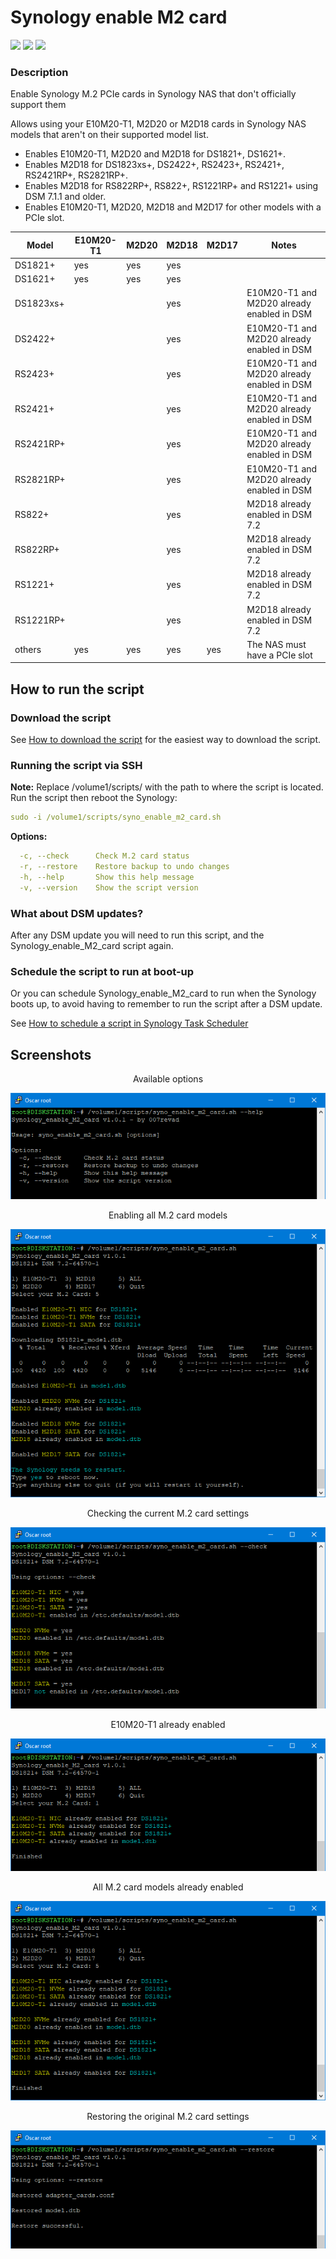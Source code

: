 # Synology enable M2 card

<a href="https://github.com/007revad/Synology_enable_M2_card/releases"><img src="https://img.shields.io/github/release/007revad/Synology_enable_M2_card.svg"></a>
<a href="https://hits.seeyoufarm.com"><img src="https://hits.seeyoufarm.com/api/count/incr/badge.svg?url=https%3A%2F%2Fgithub.com%2F007revad%2FSynology_enable_M2_card&count_bg=%2379C83D&title_bg=%23555555&icon=&icon_color=%23E7E7E7&title=hits&edge_flat=false"/></a>
[![](https://img.shields.io/static/v1?label=Sponsor&message=%E2%9D%A4&logo=GitHub&color=%23fe8e86)](https://github.com/sponsors/007revad)

### Description

Enable Synology M.2 PCIe cards in Synology NAS that don't officially support them

Allows using your E10M20-T1, M2D20 or M2D18 cards in Synology NAS models that aren't on their supported model list.

  - Enables E10M20-T1, M2D20 and M2D18 for DS1821+, DS1621+.
  - Enables M2D18 for DS1823xs+, DS2422+, RS2423+, RS2421+, RS2421RP+, RS2821RP+.
  - Enables M2D18 for RS822RP+, RS822+, RS1221RP+ and RS1221+ using DSM 7.1.1 and older.
  - Enables E10M20-T1, M2D20, M2D18 and M2D17 for other models  with a PCIe slot.

| Model | E10M20-T1 | M2D20 | M2D18 | M2D17 | Notes |
|-|-|-|-|-|-|
| DS1821+   | yes | yes | yes | | |
| DS1621+   | yes | yes | yes | | |
| DS1823xs+ |     |     | yes | | E10M20-T1	and M2D20 already enabled in DSM |
| DS2422+   |     |     | yes | | E10M20-T1	and M2D20 already enabled in DSM |
| RS2423+   |     |     | yes | | E10M20-T1	and M2D20 already enabled in DSM |
| RS2421+   |     |     | yes | | E10M20-T1	and M2D20 already enabled in DSM |
| RS2421RP+ |     |     | yes | | E10M20-T1	and M2D20 already enabled in DSM |
| RS2821RP+ |     |     | yes | | E10M20-T1	and M2D20 already enabled in DSM |
| RS822+    |     |     | yes | | M2D18 already enabled in DSM 7.2 |
| RS822RP+  |     |     | yes | | M2D18 already enabled in DSM 7.2 |
| RS1221+   |     |     | yes | | M2D18 already enabled in DSM 7.2 |
| RS1221RP+ |     |     | yes | | M2D18 already enabled in DSM 7.2 |
| others    | yes | yes | yes | yes | The NAS must have a PCIe slot |

## How to run the script

### Download the script

See <a href=images/how_to_download_generic.png/>How to download the script</a> for the easiest way to download the script.

### Running the script via SSH

**Note:** Replace /volume1/scripts/ with the path to where the script is located.
Run the script then reboot the Synology:
```YAML
sudo -i /volume1/scripts/syno_enable_m2_card.sh
```

**Options:**
```YAML
  -c, --check      Check M.2 card status
  -r, --restore    Restore backup to undo changes
  -h, --help       Show this help message
  -v, --version    Show the script version
```

### What about DSM updates?

After any DSM update you will need to run this script, and the Synology_enable_M2_card script again. 

### Schedule the script to run at boot-up

Or you can schedule Synology_enable_M2_card to run when the Synology boots up, to avoid having to remember to run the script after a DSM update.

See <a href=how_to_schedule.md/>How to schedule a script in Synology Task Scheduler</a>

## Screenshots

<p align="center">Available options</p>
<p align="center"><img src="/images/help.png"></p>

<p align="center">Enabling all M.2 card models</p>
<p align="center"><img src="/images/edited.png"></p>

<p align="center">Checking the current M.2 card settings</p>
<p align="center"><img src="/images/check.png"></p>

<p align="center">E10M20-T1 already enabled</p>
<p align="center"><img src="/images/e10m20.png"></p>

<p align="center">All M.2 card models already enabled</p>
<p align="center"><img src="/images/all.png"></p>

<p align="center">Restoring the original M.2 card settings</p>
<p align="center"><img src="/images/restore.png"></p>

